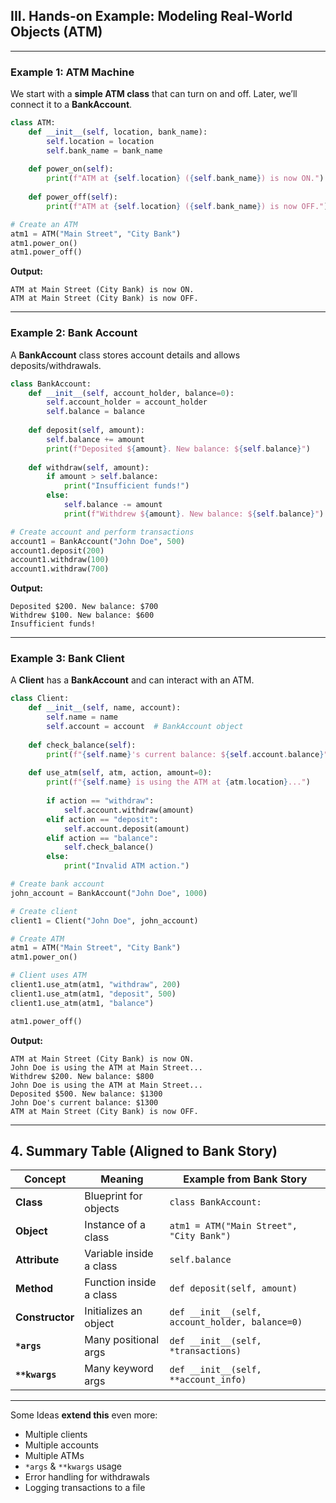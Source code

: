 ## **III. Hands-on Example: Modeling Real-World Objects (ATM)**

---

### **Example 1: ATM Machine**

We start with a **simple ATM class** that can turn on and off.
Later, we’ll connect it to a **BankAccount**.

```python
class ATM:
    def __init__(self, location, bank_name):
        self.location = location
        self.bank_name = bank_name
    
    def power_on(self):
        print(f"ATM at {self.location} ({self.bank_name}) is now ON.")
    
    def power_off(self):
        print(f"ATM at {self.location} ({self.bank_name}) is now OFF.")

# Create an ATM
atm1 = ATM("Main Street", "City Bank")
atm1.power_on()
atm1.power_off()
```

**Output:**

```
ATM at Main Street (City Bank) is now ON.
ATM at Main Street (City Bank) is now OFF.
```

---

### **Example 2: Bank Account**

A **BankAccount** class stores account details and allows deposits/withdrawals.

```python
class BankAccount:
    def __init__(self, account_holder, balance=0):
        self.account_holder = account_holder
        self.balance = balance
    
    def deposit(self, amount):
        self.balance += amount
        print(f"Deposited ${amount}. New balance: ${self.balance}")
    
    def withdraw(self, amount):
        if amount > self.balance:
            print("Insufficient funds!")
        else:
            self.balance -= amount
            print(f"Withdrew ${amount}. New balance: ${self.balance}")

# Create account and perform transactions
account1 = BankAccount("John Doe", 500)
account1.deposit(200)
account1.withdraw(100)
account1.withdraw(700)
```

**Output:**

```
Deposited $200. New balance: $700
Withdrew $100. New balance: $600
Insufficient funds!
```

---

### **Example 3: Bank Client**

A **Client** has a **BankAccount** and can interact with an ATM.

```python
class Client:
    def __init__(self, name, account):
        self.name = name
        self.account = account  # BankAccount object
    
    def check_balance(self):
        print(f"{self.name}'s current balance: ${self.account.balance}")
    
    def use_atm(self, atm, action, amount=0):
        print(f"{self.name} is using the ATM at {atm.location}...")
        
        if action == "withdraw":
            self.account.withdraw(amount)
        elif action == "deposit":
            self.account.deposit(amount)
        elif action == "balance":
            self.check_balance()
        else:
            print("Invalid ATM action.")

# Create bank account
john_account = BankAccount("John Doe", 1000)

# Create client
client1 = Client("John Doe", john_account)

# Create ATM
atm1 = ATM("Main Street", "City Bank")
atm1.power_on()

# Client uses ATM
client1.use_atm(atm1, "withdraw", 200)
client1.use_atm(atm1, "deposit", 500)
client1.use_atm(atm1, "balance")

atm1.power_off()
```

**Output:**

```
ATM at Main Street (City Bank) is now ON.
John Doe is using the ATM at Main Street...
Withdrew $200. New balance: $800
John Doe is using the ATM at Main Street...
Deposited $500. New balance: $1300
John Doe's current balance: $1300
ATM at Main Street (City Bank) is now OFF.
```

---

## **4. Summary Table (Aligned to Bank Story)**

| Concept         | Meaning                 | Example from Bank Story                         |
| --------------- | ----------------------- | ----------------------------------------------- |
| **Class**       | Blueprint for objects   | `class BankAccount:`                            |
| **Object**      | Instance of a class     | `atm1 = ATM("Main Street", "City Bank")`        |
| **Attribute**   | Variable inside a class | `self.balance`                                  |
| **Method**      | Function inside a class | `def deposit(self, amount)`                     |
| **Constructor** | Initializes an object   | `def __init__(self, account_holder, balance=0)` |
| **`*args`**     | Many positional args    | `def __init__(self, *transactions)`             |
| **`**kwargs`**  | Many keyword args       | `def __init__(self, **account_info)`            |

---

Some Ideas **extend this** even more:

* Multiple clients
* Multiple accounts
* Multiple ATMs
* `*args` & `**kwargs` usage
* Error handling for withdrawals
* Logging transactions to a file


